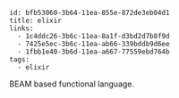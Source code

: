 ```
id: bfb53060-3b64-11ea-855e-872de3eb04d1
title: elixir
links:
  - 1c4ddc26-3b6c-11ea-8a1f-d3bd2d7b8f9d
  - 7425e5ec-3b6c-11ea-ab66-339bddb9d6ee
  - 1fbb1e40-3b6d-11ea-a667-77559ebd764b
tags:
  - elixir
```

BEAM based functional language.
